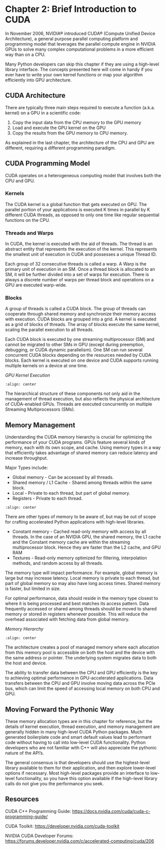 # Chapter 2: Brief Introduction to CUDA

In November 2006, NVIDIA® introduced CUDA® (Compute Unified Device Architecture), a general purpose parallel computing platform and programming model that leverages the parallel compute engine in NVIDIA GPUs to solve many complex computational problems in a more efficient way than on a CPU.

Many Python developers can skip this chapter if they are using a high-level library interface.  The concepts presented here will come in handy if you ever have to write your own kernel functions or map your algorithm efficiently into GPU architecture.

## CUDA Architecture

There are typically three main steps required to execute a function (a.k.a. kernel) on a GPU in a scientific code:
1. Copy the input data from the CPU memory to the GPU memory
2. Load and execute the GPU kernel on the GPU
3. Copy the results from the GPU memory to CPU memory.

As explained in the last chapter, the architecture of the CPU and GPU are different, requiring a different programming paradigm.

## CUDA Programming Model

CUDA operates on a heterogeneous computing model that involves both the CPU and GPU.  

### Kernels

The CUDA kernel is a global function that gets executed on GPU. The parallel portion of your applications is executed K times in parallel by K different CUDA threads, as opposed to only one time like regular sequential functions on the CPU.

### Threads and Warps

In CUDA, the kernel is executed with the aid of threads. The thread is an abstract entity that represents the execution of the kernel.  This represents the smallest unit of execution in CUDA and possesses a unique Thread ID.

Each group of 32 consecutive threads is called a warp. A Warp is the primary unit of execution in an SM. Once a thread block is allocated to an SM, it will be further divided into a set of warps for execution. There is always a discrete number of warps per thread block and operations on a GPU are executed warp-wide.

### Blocks

A group of threads is called a CUDA block. The group of threads can cooperate through shared memory and synchronize their memory access with execution.  CUDA blocks are grouped into a grid. A kernel is executed as a grid of blocks of threads.  The array of blocks execute the same kernel, scaling the parallel execution to all threads.

Each CUDA block is executed by one streaming multiprocessor (SM) and cannot be migrated to other SMs in GPU (except during preemption, debugging, or CUDA dynamic parallelism). One SM can run several concurrent CUDA blocks depending on the resources needed by CUDA blocks. Each kernel is executed on one device and CUDA supports running multiple kernels on a device at one time.

_GPU Kernel Execution_

```{image} ./images/chapter-02/gpu-kernel-exec.png
:align: center
```

The hierarchical structure of these components not only aid in the management of thread execution, but also reflects the physical architecture of CUDA-enabled GPUs.  Threads are executed concurrently on multiple Streaming Multiprocessors (SMs).

## Memory Management

Understanding the CUDA memory hierarchy is crucial for optimizing the performance of your CUDA programs.  GPUs feature several kinds of memory, each with its own scope, and cache.  Using memory types in a way that efficiently takes advantage of shared memory can reduce latency and increase throughput.

Major Types include:
- Global memory - Can be accessed by all threads.
- Shared memory / L1 Cache - Shared among threads within the same block.
- Local - Private to each thread, but part of global memory.
- Registers - Private to each thread.

```{image} ./images/chapter-02/gpu-memory.png
:align: center
```

There are other types of memory to be aware of, but may be out of scope for crafting accelerated Python applications with high-level libraries.
- Constant memory - Cached read-only memory with access by all threads.  In the case of an NVIDIA GPU, the shared memory, the L1 cache and the Constant memory cache are within the streaming multiprocessor block. Hence they are faster than the L2 cache, and GPU RAM
- Textures - Read-only memory optimized for filtering, interpolation methods, and random access by all threads.

The memory type will impact performance.  For example, global memory is large but may increase latency.  Local memory is private to each thread, but part of global memory so may also have long access times.  Shared memory is faster, but limited in size.

For optimal performance, data should reside in the memory type closest to where it is being processed and best matches its access pattern.  Data frequently accessed or shared among threads should be moved to shared memory or stored in registers whenever possible.  This will reduce the overhead associated with fetching data from global memory.

_Memory Hierarchy_

```{image} ./images/chapter-02/gpu-memory-hierarchy.png
:align: center
```

The architecture creates a pool of managed memory where each allocation from this memory pool is accessible on both the host and the device with the same address or pointer. The underlying system migrates data to both the host and device.

The ability to transfer data between the CPU and GPU efficiently is the key to achieving optimal performance in GPU-accelerated applications.  Data transfers between the CPU and GPU involve moving data across the PCIe bus, which can limit the speed of accessing local memory on both CPU and GPU.

## Moving Forward the Pythonic Way

These memory allocation types are in this chapter for reference, but the details of kernel execution, thread execution, and memory management are generally hidden in many high-level CUDA Python packages.  Much generated boilerplate code and smart default values lead to performant code without having to call into low-level CUDA functionality.  Python developers who are not familiar with C++ will also appreciate the pythonic nature of the API’s.

The general consensus is that developers should use the highest-level library available to them for their application, and then explore lower-level options if necessary.  Most high-level packages provide an interface to low-level functionality, so you have this option available if the high-level library calls do not give you the performance you seek.

## Resources

CUDA C++ Programming Guide: https://docs.nvidia.com/cuda/cuda-c-programming-guide/ 

CUDA Toolkit: https://developer.nvidia.com/cuda-toolkit 

NVIDIA CUDA Developer Forums: https://forums.developer.nvidia.com/c/accelerated-computing/cuda/206 